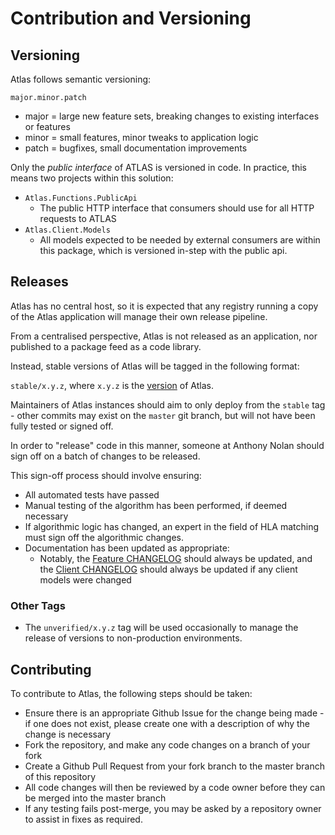 # Contribution and Versioning

## Versioning

Atlas follows semantic versioning:

`major.minor.patch`

* major = large new feature sets, breaking changes to existing interfaces or features
* minor = small features, minor tweaks to application logic
* patch = bugfixes, small documentation improvements

Only the *public interface* of ATLAS is versioned in code. In practice, this means two projects within this solution:

* `Atlas.Functions.PublicApi`
    * The public HTTP interface that consumers should use for all HTTP requests to ATLAS
* `Atlas.Client.Models`
    * All models expected to be needed by external consumers are within this package, which is versioned in-step with the public api.

## Releases

Atlas has no central host, so it is expected that any registry running a copy of the Atlas application will manage their own release pipeline.

From a centralised perspective, Atlas is not released as an application, nor published to a package feed as a code library.

Instead, stable versions of Atlas will be tagged in the following format:

`stable/x.y.z`, where `x.y.z` is the [version](#versioning) of Atlas.

Maintainers of Atlas instances should aim to only deploy from the `stable` tag - other commits may exist on the `master` git branch, but will not have been fully tested or signed off.

In order to "release" code in this manner, someone at Anthony Nolan should sign off on a batch of changes to be released.

This sign-off process should involve ensuring:

* All automated tests have passed
* Manual testing of the algorithm has been performed, if deemed necessary
* If algorithmic logic has changed, an expert in the field of HLA matching must sign off the algorithmic changes.
* Documentation has been updated as appropriate:
    * Notably, the [Feature CHANGELOG](./Atlas.Functions.PublicApi/CHANGELOG_Atlas.md) should always be updated, and
      the [Client CHANGELOG](./Atlas.Client.Models/CHANGELOG_Client.md) should always be updated if any client models were changed

### Other Tags

* The `unverified/x.y.z` tag will be used occasionally to manage the release of versions to non-production environments.


## Contributing

To contribute to Atlas, the following steps should be taken: 

* Ensure there is an appropriate Github Issue for the change being made - if one does not exist, please create one with a description of why the change is necessary
* Fork the repository, and make any code changes on a branch of your fork
* Create a Github Pull Request from your fork branch to the master branch of this repository
* All code changes will then be reviewed by a code owner before they can be merged into the master branch
* If any testing fails post-merge, you may be asked by a repository owner to assist in fixes as required.  